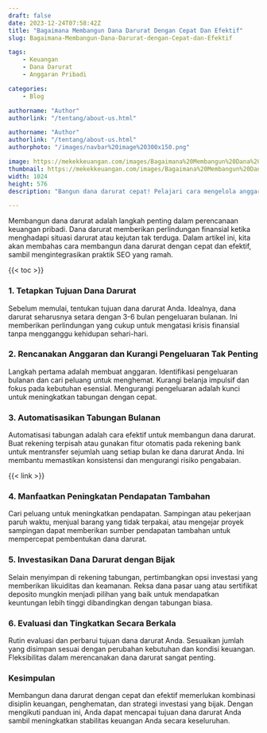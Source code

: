 ```yaml
---
draft: false
date: 2023-12-24T07:58:42Z
title: "Bagaimana Membangun Dana Darurat Dengan Cepat Dan Efektif"
slug: Bagaimana-Membangun-Dana-Darurat-dengan-Cepat-dan-Efektif

tags:
    - Keuangan
    - Dana Darurat
    - Anggaran Pribadi

categories:
    - Blog

authorname: "Author"
authorlink: "/tentang/about-us.html"

authorname: "Author"
authorlink: "/tentang/about-us.html"
authorphoto: "/images/navbar%20image%20300x150.png"

image: https://mekekkeuangan.com/images/Bagaimana%20Membangun%20Dana%20Darurat%20Dengan%20Cepat%20Dan%20Efektif.jpeg
thumbnail: https://mekekkeuangan.com/images/Bagaimana%20Membangun%20Dana%20Darurat%20Dengan%20Cepat%20Dan%20Efektif.jpeg
width: 1024
height: 576
description: "Bangun dana darurat cepat! Pelajari cara mengelola anggaran, tambah pendapatan, dan investasi bijak untuk kestabilan keuangan."

---
```


Membangun dana darurat adalah langkah penting dalam perencanaan keuangan pribadi. Dana darurat memberikan perlindungan finansial ketika menghadapi situasi darurat atau kejutan tak terduga. Dalam artikel ini, kita akan membahas cara membangun dana darurat dengan cepat dan efektif, sambil mengintegrasikan praktik SEO yang ramah.

{{< toc >}}

### 1. Tetapkan Tujuan Dana Darurat
Sebelum memulai, tentukan tujuan dana darurat Anda. Idealnya, dana darurat seharusnya setara dengan 3-6 bulan pengeluaran bulanan. Ini memberikan perlindungan yang cukup untuk mengatasi krisis finansial tanpa mengganggu kehidupan sehari-hari.

### 2. Rencanakan Anggaran dan Kurangi Pengeluaran Tak Penting
Langkah pertama adalah membuat anggaran. Identifikasi pengeluaran bulanan dan cari peluang untuk menghemat. Kurangi belanja impulsif dan fokus pada kebutuhan esensial. Mengurangi pengeluaran adalah kunci untuk meningkatkan tabungan dengan cepat.

### 3. Automatisasikan Tabungan Bulanan
Automatisasi tabungan adalah cara efektif untuk membangun dana darurat. Buat rekening terpisah atau gunakan fitur otomatis pada rekening bank untuk mentransfer sejumlah uang setiap bulan ke dana darurat Anda. Ini membantu memastikan konsistensi dan mengurangi risiko pengabaian.

{{< link >}}

### 4. Manfaatkan Peningkatan Pendapatan Tambahan
Cari peluang untuk meningkatkan pendapatan. Sampingan atau pekerjaan paruh waktu, menjual barang yang tidak terpakai, atau mengejar proyek sampingan dapat memberikan sumber pendapatan tambahan untuk mempercepat pembentukan dana darurat.

### 5. Investasikan Dana Darurat dengan Bijak
Selain menyimpan di rekening tabungan, pertimbangkan opsi investasi yang memberikan likuiditas dan keamanan. Reksa dana pasar uang atau sertifikat deposito mungkin menjadi pilihan yang baik untuk mendapatkan keuntungan lebih tinggi dibandingkan dengan tabungan biasa.

### 6. Evaluasi dan Tingkatkan Secara Berkala
Rutin evaluasi dan perbarui tujuan dana darurat Anda. Sesuaikan jumlah yang disimpan sesuai dengan perubahan kebutuhan dan kondisi keuangan. Fleksibilitas dalam merencanakan dana darurat sangat penting.

### Kesimpulan
Membangun dana darurat dengan cepat dan efektif memerlukan kombinasi disiplin keuangan, penghematan, dan strategi investasi yang bijak. Dengan mengikuti panduan ini, Anda dapat mencapai tujuan dana darurat Anda sambil meningkatkan stabilitas keuangan Anda secara keseluruhan.
